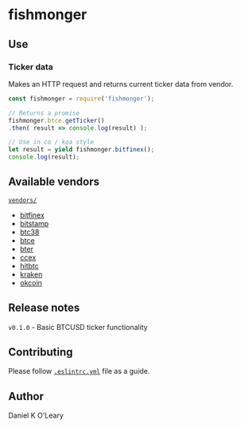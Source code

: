 # fishmonger

## Use
### Ticker data
Makes an HTTP request and returns current ticker data from vendor.
```js
const fishmonger = require('fishmonger');

// Returns a promise
fishmonger.btce.getTicker()
.then( result => console.log(result) );

// Use in co / koa style
let result = yield fishmonger.bitfinex();
console.log(result);
```

## Available vendors 
[`vendors/`](vendors)
- [bitfinex](vendors/bitfinex.json)
- [bitstamp](vendors/bitstamp.json)
- [btc38](vendors/btc38.json)
- [btce](vendors/btce.json)
- [bter](vendors/bter.json)
- [ccex](vendors/ccex.json)
- [hitbtc](vendors/hitbtc.json)
- [kraken](vendors/kraken.json)
- [okcoin](vendors/okcoin.json)

## Release notes
`v0.1.0` - Basic BTCUSD ticker functionality

## Contributing
Please follow [`.eslintrc.yml`](.eslintrc.yml) file as a guide.

## Author
Daniel K O'Leary
